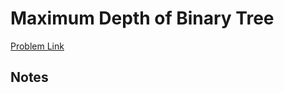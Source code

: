 # Maximum Depth of Binary Tree

[Problem Link](https://leetcode.com/problems/maximum-depth-of-binary-tree/)

## Notes
